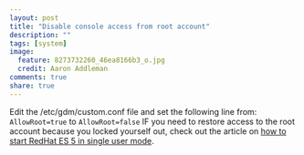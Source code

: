 ```yaml
---
layout: post
title: "Disable console access from root account"
description: ""
tags: [system]
image:
  feature: 8273732260_46ea8166b3_o.jpg
  credit: Aaron Addleman
comments: true
share: true
---
```



<p>Edit the /etc/gdm/custom.conf file and set the following line from:
<code>AllowRoot=true</code>
to
<code>AllowRoot=false</code>
IF you need to restore access to the root account because you locked yourself out, check out the article on <a href="http://9thphort.net/how-to-start-RedHat-ES-5-in-single-user%E2%80%93mode">how to start RedHat ES 5 in single user mode</a>.</p>
